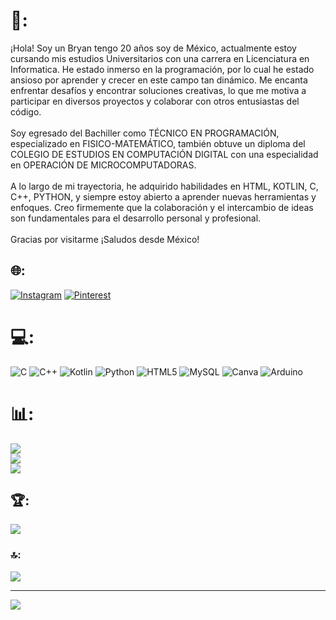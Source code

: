 # 💫:
¡Hola! Soy un Bryan tengo 20 años soy de México, actualmente estoy cursando mis estudios Universitarios con una carrera en Licenciatura en Informatica. He estado inmerso en la programación, por lo cual he estado ansioso por aprender y crecer en este campo tan dinámico. Me encanta enfrentar desafíos y encontrar soluciones creativas, lo que me motiva a participar en diversos proyectos y colaborar con otros entusiastas del código.<br><br>Soy egresado del Bachiller como TÉCNICO EN PROGRAMACIÓN, especializado en FISICO-MATEMÁTICO, también obtuve un diploma del COLEGIO DE ESTUDIOS EN COMPUTACIÓN DIGITAL con una especialidad en OPERACIÓN DE MICROCOMPUTADORAS.<br><br>A lo largo de mi trayectoria, he adquirido habilidades en HTML, KOTLIN, C, C++, PYTHON, y siempre estoy abierto a aprender nuevas herramientas y enfoques. Creo firmemente que la colaboración y el intercambio de ideas son fundamentales para el desarrollo personal y profesional.<br><br>Gracias por visitarme ¡Saludos desde México!


## 🌐:
 [![Instagram](https://img.shields.io/badge/Instagram-%23E4405F.svg?logo=Instagram&logoColor=white)](https://instagram.com/ryan_gtap14) [![Pinterest](https://img.shields.io/badge/Pinterest-%23E60023.svg?logo=Pinterest&logoColor=white)](https://pinterest.com/bryangt2004) 

# 💻:
![C](https://img.shields.io/badge/c-%2300599C.svg?style=plastic&logo=c&logoColor=white) ![C++](https://img.shields.io/badge/c++-%2300599C.svg?style=plastic&logo=c%2B%2B&logoColor=white) ![Kotlin](https://img.shields.io/badge/kotlin-%237F52FF.svg?style=plastic&logo=kotlin&logoColor=white) ![Python](https://img.shields.io/badge/python-3670A0?style=plastic&logo=python&logoColor=ffdd54) ![HTML5](https://img.shields.io/badge/html5-%23E34F26.svg?style=plastic&logo=html5&logoColor=white) ![MySQL](https://img.shields.io/badge/mysql-4479A1.svg?style=plastic&logo=mysql&logoColor=white) ![Canva](https://img.shields.io/badge/Canva-%2300C4CC.svg?style=plastic&logo=Canva&logoColor=white) ![Arduino](https://img.shields.io/badge/-Arduino-00979D?style=plastic&logo=Arduino&logoColor=white)
# 📊:
![](https://github-readme-stats.vercel.app/api?username=Bryan-Gracida-Tapia&theme=transparent&hide_border=true&include_all_commits=true&count_private=false)<br/>
![](https://github-readme-streak-stats.herokuapp.com/?user=Bryan-Gracida-Tapia&theme=transparent&hide_border=true)<br/>
![](https://github-readme-stats.vercel.app/api/top-langs/?username=Bryan-Gracida-Tapia&theme=transparent&hide_border=true&include_all_commits=true&count_private=false&layout=compact)

## 🏆:
![](https://github-profile-trophy.vercel.app/?username=Bryan-Gracida-Tapia&theme=transparent&no-frame=true&no-bg=true&margin-w=4)

### 🔝:
![](https://github-contributor-stats.vercel.app/api?username=Bryan-Gracida-Tapia&limit=5&theme=transparent&combine_all_yearly_contributions=true)

---
[![](https://visitcount.itsvg.in/api?id=Bryan-Gracida-Tapia&icon=6&color=1)](https://visitcount.itsvg.in)

<!-- Proudly created with GPRM ( https://gprm.itsvg.in ) -->
